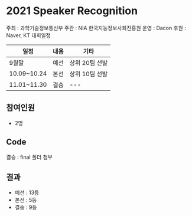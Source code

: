 # 2021 Speaker Recognition

주최 : 과학기술정보통신부
주관 : NIA 한국지능정보사회진흥원
운영 : Dacon
후원 : Naver, KT
대회일정


| 일정 | 내용 | 기타 |
| --- | --- | ---|
| 9월말 | 예선 | 상위 20팀 선발 |
| 10.09~10.24|본선 | 상위 10팀 선발 |
| 11.01~11.30|결승 | --- |


## 참여인원
- 2명

## Code
결승 : final 폴더 첨부


## 결과
- 예선 : 13등
- 본선 : 5등
- 결승 : 9등